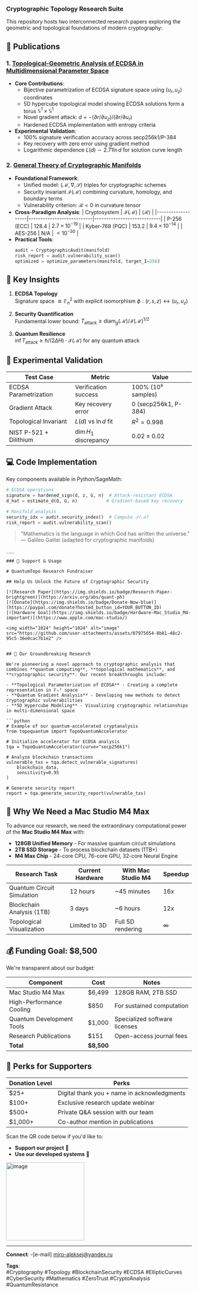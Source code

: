 ### Cryptographic Topology Research Suite

This repository hosts two interconnected research papers exploring the geometric and topological foundations of modern cryptography:

## 📄 Publications

### 1. [Topological-Geometric Analysis of ECDSA in Multidimensional Parameter Space](https://github.com/miroaleksej/Topological-Geometric-Analysis-of-ECDSA-in-a-Multidimensional-Parameter-Space/blob/main/1.%20Topological-Geometric%20Analysis%20of%20ECDSA%20in%20a%20Multidimensional%20Parameter%20Space.md)
- **Core Contributions**:
  - Bijective parametrization of ECDSA signature space using $(u_r, u_z)$ coordinates
  - 5D hypercube topological model showing ECDSA solutions form a torus $\mathbb{S}^1 \times \mathbb{S}^1$
  - Novel gradient attack: $d = -(\partial r/\partial u_z)/(\partial r/\partial u_r)$
  - Hardened ECDSA implementation with entropy criteria
- **Experimental Validation**:
  - 100% signature verification accuracy across secp256k1/P-384
  - Key recovery with zero error using gradient method
  - Logarithmic dependence $L(d) \sim 2.71\ln d$ for solution curve length

### 2. [General Theory of Cryptographic Manifolds](https://github.com/miroaleksej/Topological-Geometric-Analysis-of-ECDSA-in-a-Multidimensional-Parameter-Space/blob/main/2.%20General%20Theory%20of%20Cryptographic%20Manifolds%20(CTM).md)
- **Foundational Framework**:
  - Unified model: $(\mathcal{M}, \nabla, \mathcal{S})$ triples for cryptographic schemes
  - Security invariant $\mathcal{I}(\mathcal{M})$ combining curvature, homology, and boundary terms
  - Vulnerability criterion: $\mathcal{R} < 0$ in curvature tensor
- **Cross-Paradigm Analysis**:
  | Cryptosystem      | $\mathcal{I}(\mathcal{M})$ | $\langle\mathcal{R}\rangle$ |
  |-------------------|---------------------------|----------------------------|
  | P-256 (ECC)       | 128.4                     | $2.7×10^{-19}$             |
  | Kyber-768 (PQC)   | 153.2                     | $9.4×10^{-14}$             |
  | AES-256           | N/A                       | $<10^{-30}$                |
- **Practical Tools**:
  ```python
  audit = CryptographicAudit(manifold)
  risk_report = audit.vulnerability_scan()
  optimized = optimize_parameters(manifold, target_I=256)
  ```

## 🚀 Key Insights

1. **ECDSA Topology**  
   Signature space $\cong \mathbb{F}_n^2$ with explicit isomorphism $\phi: (r,s,z) \leftrightarrow (u_r,u_z)$

2. **Security Quantification**  
   Fundamental lower bound: $T_{\text{attack}} \geq \text{diam}_g(\mathcal{M}) / \mathcal{I}(\mathcal{M})^{1/2}$

3. **Quantum Resilience**  
   $\inf T_{\text{attack}} \geq \hbar/(2\Delta H) \cdot \mathcal{I}(\mathcal{M})$ for any quantum attack

## 🔬 Experimental Validation
| Test Case               | Metric                     | Value                     |
|-------------------------|----------------------------|---------------------------|
| ECDSA Parametrization   | Verification success       | 100% (10⁵ samples)        |
| Gradient Attack         | Key recovery error         | 0 (secp256k1, P-384)     |
| Topological Invariant   | $L(d)$ vs $\ln d$ fit      | $R^2 = 0.998$            |
| NIST P-521 + Dilithium  | $\dim H_1$ discrepancy     | $0.02 \pm 0.02$          |

## 💻 Code Implementation
Key components available in Python/SageMath:
```python
# ECDSA operations
signature = hardened_sign(d, z, G, n)  # Attack-resistant ECDSA
d_hat = estimate_d(Q, G, n)           # Gradient-based key recovery

# Manifold analysis
security_idx = audit.security_index()  # Compute ℐ(ℳ)
risk_report = audit.vulnerability_scan()
```


> "Mathematics is the language in which God has written the universe."  
> — Galileo Galilei (adapted for cryptographic manifolds)
```
___

### 💖 Support & Usage

# QuantumTopo Research Fundraiser

## Help Us Unlock the Future of Cryptographic Security

[![Research Paper](https://img.shields.io/badge/Research-Paper-brightgreen)](https://arxiv.org/abs/quant-ph)
[![Donate](https://img.shields.io/badge/Donate-Now-blue)](https://paypal.com/donate?hosted_button_id=YOUR_BUTTON_ID)
[![Hardware Goal](https://img.shields.io/badge/Hardware-Mac_Studio_M4-important)](https://www.apple.com/mac-studio/)

<img width="1024" height="1024" alt="image" src="https://github.com/user-attachments/assets/07975654-8b81-48c2-95c5-36e0cac7b1e2" />


## 🔬 Our Groundbreaking Research

We're pioneering a novel approach to cryptographic analysis that combines **quantum computing**, **topological mathematics**, and **cryptographic security**. Our recent breakthroughs include:

- **Topological Parameterization of ECDSA** - Creating a complete representation in 𝔽ₙ² space
- **Quantum Gradient Analysis** - Developing new methods to detect cryptographic vulnerabilities
- **5D Hypercube Modeling** - Visualizing cryptographic relationships in multi-dimensional space

```python
# Example of our quantum-accelerated cryptanalysis
from topoquantum import TopoQuantumAccelerator

# Initialize accelerator for ECDSA analysis
tqa = TopoQuantumAccelerator(curve="secp256k1")

# Analyze blockchain transactions
vulnerable_txs = tqa.detect_vulnerable_signatures(
    blockchain_data,
    sensitivity=0.95
)

# Generate security report
report = tqa.generate_security_report(vulnerable_txs)
```

## 🚀 Why We Need a Mac Studio M4 Max

To advance our research, we need the extraordinary computational power of the **Mac Studio M4 Max** with:

- **128GB Unified Memory** - For massive quantum circuit simulations
- **2TB SSD Storage** - To process blockchain datasets (1TB+)
- **M4 Max Chip** - 24-core CPU, 76-core GPU, 32-core Neural Engine

| Research Task | Current Hardware | With Mac Studio M4 | Speedup |
|---------------|------------------|--------------------|---------|
| Quantum Circuit Simulation | 12 hours | ~45 minutes | 16x |
| Blockchain Analysis (1TB) | 3 days | ~6 hours | 12x |
| Topological Visualization | Limited to 3D | Full 5D rendering | ∞ |

## 💰 Funding Goal: $8,500

We're transparent about our budget:

| Component | Cost | Notes |
|-----------|------|-------|
| Mac Studio M4 Max | $6,499 | 128GB RAM, 2TB SSD |
| High-Performance Cooling | $850 | For sustained computation |
| Quantum Development Tools | $1,000 | Specialized software licenses |
| Research Publications | $151 | Open-access journal fees |
| **Total** | **$8,500** | |

## 🌟 Perks for Supporters

| Donation Level | Perks |
|----------------|-------|
| $25+ | Digital thank you + name in acknowledgments |
| $100+ | Exclusive research update webinar |
| $500+ | Private Q&A session with our team |
| $1,000+ | Co-author mention in publications |


Scan the QR code below if you'd like to:
*   **Support our project** 🚀
*   **Use our developed systems** 🤝

<img width="212" height="212" alt="image" src="https://github.com/user-attachments/assets/9d40a983-67fb-4df6-a80e-d1e1ddd96e2d" />

---
**Connect**: 
-[e-mail] miro-aleksej@yandex.ru

**Tags**:  
#Cryptography #Topology #BlockchainSecurity #ECDSA #EllipticCurves #CyberSecurity #Mathematics #ZeroTrust #CryptoAnalysis #QuantumResistance
